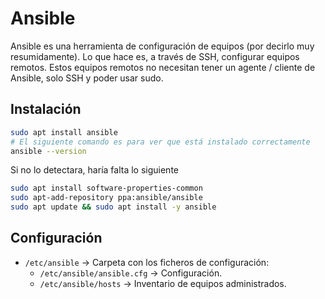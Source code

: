 # Ansible

Ansible es una herramienta de configuración de equipos (por decirlo muy resumidamente). Lo que hace es, a través de SSH, configurar equipos remotos. Estos equipos remotos no necesitan tener un agente / cliente de Ansible, solo SSH y poder usar sudo.

## Instalación

```bash
sudo apt install ansible
# El siguiente comando es para ver que está instalado correctamente
ansible --version
```

Si no lo detectara, haría falta lo siguiente

```bash
sudo apt install software-properties-common
sudo apt-add-repository ppa:ansible/ansible
sudo apt update && sudo apt install -y ansible
```

## Configuración

* `/etc/ansible` -> Carpeta con los ficheros de configuración:
    * `/etc/ansible/ansible.cfg` -> Configuración.
    * `/etc/ansible/hosts` -> Inventario de equipos administrados.
